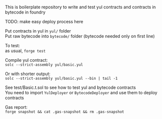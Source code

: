 This is boilerplate repository to write and test yul contracts and contracts in bytecode in foundry  

TODO: make easy deploy process here

Put contracts in yul in `yul/` folder  
Put raw bytecode into `bytecode/` folder (bytecode needed only on first line)  

To test:  
as usual, `forge test`  

Compile yul contract:  
`solc --strict-assembly yul/basic.yul`  

Or with shorter output:  
`solc --strict-assembly yul/basic.yul --bin | tail -1`  

See test/Basic.t.sol to see how to test yul and bytecode contracts  
You need to import `YulDeployer` or `BytecodeDeployer` and use them to deploy contracts  

Gas report:  
`forge snapshot && cat .gas-snapshot && rm .gas-snapshot`  
